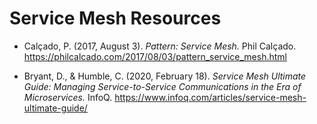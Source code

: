 # Service Mesh Resources

* Calçado, P. (2017, August 3). _Pattern: Service Mesh._ Phil Calçado. https://philcalcado.com/2017/08/03/pattern_service_mesh.html

* Bryant, D., & Humble, C. (2020, February 18). _Service Mesh Ultimate Guide: Managing Service-to-Service Communications in the Era of Microservices._ InfoQ. https://www.infoq.com/articles/service-mesh-ultimate-guide/
